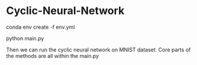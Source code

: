 # Cyclic-Neural-Network
conda env create -f env.yml

python main.py

Then we can run the cyclic neural network on MNIST dataset. Core parts of the methods are all within the main.py
